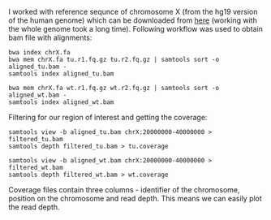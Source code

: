 I worked with reference sequnce of chromosome X (from the hg19 version of the human genome) which can be downloaded from [here](https://hgdownload.soe.ucsc.edu/goldenPath/hg19/chromosomes/chrX.fa.gz) (working with the whole genome took a long time). Following workflow was used to obtain bam file with alignments:

```
bwa index chrX.fa
bwa mem chrX.fa tu.r1.fq.gz tu.r2.fq.gz | samtools sort -o aligned_tu.bam -
samtools index aligned_tu.bam

bwa mem chrX.fa wt.r1.fq.gz wt.r2.fq.gz | samtools sort -o aligned_wt.bam -
samtools index aligned_wt.bam
```

Filtering for our region of interest and getting the coverage:
```
samtools view -b aligned_tu.bam chrX:20000000-40000000 > filtered_tu.bam
samtools depth filtered_tu.bam > tu.coverage

samtools view -b aligned_wt.bam chrX:20000000-40000000 > filtered_wt.bam
samtools depth filtered_wt.bam > wt.coverage
```

Coverage files contain three columns - identifier of the chromosome, position on the chromosome and read depth. This means we can easily plot the read depth.
